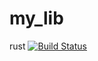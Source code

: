 # my_lib
rust
[![Build Status](https://travis-ci.org/gaojunr/my_lib.svg?branch=master)](https://travis-ci.org/gaojunr/my_lib)
